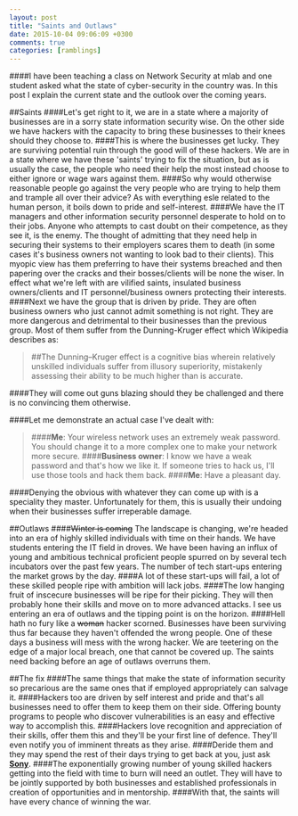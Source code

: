 ```yaml
---
layout: post
title: "Saints and Outlaws"
date: 2015-10-04 09:06:09 +0300
comments: true
categories: [ramblings]
---
```

####I have been teaching a class on Network Security at mlab and one student asked what the state of cyber-security in the country was. In this post I explain the current state and the outlook over the coming years.

<!--more-->

##Saints
####Let's get right to it, we are in a state where a majority of businesses are in a sorry state information security wise. On the other side we have hackers with the capacity to bring these businesses to their knees should they choose to. 
####This is where the businesses get lucky. They are surviving potential ruin through the good will of these hackers. We are in a state where we have these 'saints' trying to fix the situation, but as is usually the case, the people who need their help the most instead choose to either ignore or wage wars against them.
####So why would otherwise reasonable people go against the very people who are trying to help them and trample all over their advice? As with everything esle related to the human person, it boils down to pride and self-interest. 
####We have the IT managers and other information security personnel desperate to hold on to their jobs. Anyone who attempts to cast doubt on their competence, as they see it, is the enemy. The thought of admitting that they need help in securing their systems to their employers scares them to death (in some cases it's business owners not wanting to look bad to their clients). This myopic view has them preferring to have their systems breached and then papering over the cracks and their bosses/clients will be none the wiser. In effect what we're left with are vilified saints, insulated business owners/clients and IT personnel/business owners protecting their interests. 
####Next we have the group that is driven by pride. They are often business owners who just cannot admit something is not right. They are more dangerous and detrimental to their businesses than the previous group. Most of them suffer from the Dunning-Kruger effect which Wikipedia describes as:
>##The Dunning–Kruger effect is a cognitive bias wherein relatively unskilled individuals suffer from illusory superiority, mistakenly assessing their ability to be much higher than is accurate.

####They will come out guns blazing should they be challenged and there is no convincing them otherwise. 

####Let me demonstrate an actual case I've dealt with:
>####**Me**: Your wireless network uses an extremely weak password. You should change it to a more complex one to make your network more secure.
####**Business owner**: I know we have a weak password and that's how we like it. If someone tries to hack us, I'll use those tools and hack them back.
>####**Me**: Have a pleasant day.

####Denying the obvious with whatever they can come up with is a speciality they master. Unfortunately for them, this is usually their undoing when their businesses suffer irreperable damage.

##Outlaws
####~~Winter is coming~~ The landscape is changing, we're headed into an era of highly skilled individuals with time on their hands. We have students entering the IT field in droves. We have been having an influx of young and ambitious technical proficient people spurred on by several tech incubators over the past few years. The number of tech start-ups entering the market grows by the day. 
####A lot of these start-ups will fail, a lot of these skilled people ripe with ambition will lack jobs. 
####The low hanging fruit of inscecure businesses will be ripe for their picking. They will then probably hone their skills and move on to more advanced attacks. I see us entering an era of outlaws and the tipping point is on the horizon. 
####Hell hath no fury like a ~~woman~~ hacker scorned. Businesses have been surviving thus far because they haven't offended the wrong people. One of these days a business will mess with the wrong hacker. We are teetering on the edge of a major local breach, one that cannot be covered up. The saints need backing before an age of outlaws overruns them.

##The fix
####The same things that make the state of information security so precarious are the same ones that if employed appropriately can salvage it.
####Hackers too are driven by self interest and pride and that's all businesses need to offer them to keep them on their side. Offering bounty programs to people who discover vulnerabilities is an easy and effective way to accomplish this. 
####Hackers love recognition and appreciation of their skills, offer them this and they'll be your first line of defence. They'll even notify you of imminent threats as they arise. 
####Deride them and they may spend the rest of their days trying to get back at you, just ask <a href="http://gizmodo.com/why-sony-keeps-getting-hacked-1667259233" target="_blank">**Sony**</a>.
####The exponentially growing number of young skilled hackers getting into the field with time to burn will need an outlet. They will have to be jointly supported by both businesses and established professionals in creation of opportunities and in mentorship. 
####With that, the saints will have every chance of winning the war.